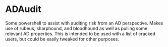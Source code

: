 # ADAudit
Some powershell to assist with auditing risk from an AD perspective. Makes use of rubeus, sharphound, and bloodhound as well as pulling some relevant AD properties. This is intended to be used with a list of cracked users, but could be easily tweaked for other purposes.
